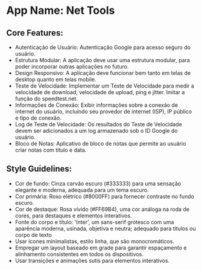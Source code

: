 # **App Name**: Net Tools

## Core Features:

- Autenticação de Usuário: Autenticação Google para acesso seguro do usuário.
- Estrutura Modular: A aplicação deve usar uma estrutura modular, para poder incorporar outras aplicações no futuro.
- Design Responsivo: A aplicação deve funcionar bem tanto em telas de desktop quanto em telas mobile.
- Teste de Velocidade: Implementar um Teste de Velocidade para medir a velocidade de download, velocidade de upload, ping e jitter. Imitar a função do speedtest.net.
- Informações de Conexão: Exibir informações sobre a conexão de internet do usuário, incluindo seu provedor de internet (ISP), IP público e tipo de conexão.
- Log de Teste de Velocidade: Os resultados do Teste de Velocidade devem ser adicionados a um log armazenado sob o ID Google do usuário.
- Bloco de Notas: Aplicativo de bloco de notas que permite ao usuário criar notas com título e data.

## Style Guidelines:

- Cor de fundo: Cinza carvão escuro (#333333) para uma sensação elegante e moderna, adequada para um tema escuro.
- Cor primária: Roxo elétrico (#8000FF) para fornecer contraste no fundo escuro.
- Cor de destaque: Rosa vívido (#FF69B4), uma cor análoga na roda de cores, para destaques e elementos interativos.
- Fonte do corpo e título: 'Inter', um sans-serif grotesco com uma aparência moderna, usinada, objetiva e neutra; adequado para títulos ou corpo de texto
- Usar ícones minimalistas, estilo linha, que são monocromáticos.
- Empregar um layout baseado em grade para garantir espaçamento e alinhamento consistentes em todos os dispositivos.
- Usar transições e animações sutis para elementos interativos.